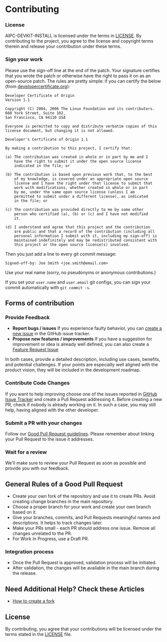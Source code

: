 # Contributing

### License

AIPC-DEVKIT-INSTALL is licensed under the terms in [LICENSE](License.txt). By contributing to the project, you agree to the license and copyright terms therein and release your contribution under these terms.

### Sign your work

Please use the sign-off line at the end of the patch. Your signature certifies that you wrote the patch or otherwise have the right to pass it on as an open-source patch. The rules are pretty simple: if you can certify
the below (from [developercertificate.org](http://developercertificate.org/)):

```
Developer Certificate of Origin
Version 1.1

Copyright (C) 2004, 2006 The Linux Foundation and its contributors.
660 York Street, Suite 102,
San Francisco, CA 94110 USA

Everyone is permitted to copy and distribute verbatim copies of this
license document, but changing it is not allowed.

Developer's Certificate of Origin 1.1

By making a contribution to this project, I certify that:

(a) The contribution was created in whole or in part by me and I
    have the right to submit it under the open source license
    indicated in the file; or

(b) The contribution is based upon previous work that, to the best
    of my knowledge, is covered under an appropriate open source
    license and I have the right under that license to submit that
    work with modifications, whether created in whole or in part
    by me, under the same open source license (unless I am
    permitted to submit under a different license), as indicated
    in the file; or

(c) The contribution was provided directly to me by some other
    person who certified (a), (b) or (c) and I have not modified
    it.

(d) I understand and agree that this project and the contribution
    are public and that a record of the contribution (including all
    personal information I submit with it, including my sign-off) is
    maintained indefinitely and may be redistributed consistent with
    this project or the open source license(s) involved.
```

Then you just add a line to every git commit message:

    Signed-off-by: Joe Smith <joe.smith@email.com>

Use your real name (sorry, no pseudonyms or anonymous contributions.)

If you set your `user.name` and `user.email` git configs, you can sign your
commit automatically with `git commit -s`.

## Forms of contribution

### Provide Feedback

* **Report bugs / issues**
    If you experience faulty behavior, you can [create a new issue](https://github.com/intel/aipc-devkit-install/issues) in the GitHub issue tracker.
* **Propose new features / improvements**
    If you have a suggestion for improvement or idea is already well defined, you can also create a
    [Feature Request Issue](https://github.com/intel/aipc-devkit-install/issues)

In both cases, provide a detailed description, including use cases, benefits, and potential challenges. If your points are especially well aligned with the product vision, they will be included in the development roadmap.

### Contribute Code Changes

If you want to help improving choose one of the issues reported in [GitHub Issue Tracker](https://github.com/intel/aipc-devkit-install/issues) and create a Pull Request addressing it. Before creating a new PR, check if nobody is already working on it. In such a case, you may still help, having aligned with the other developer.

### Submit a PR with your changes

Follow our [Good Pull Request guidelines](#general-rules-of-a-good-pull-request). Please remember about linking your Pull Request to the issue it addresses. 

### Wait for a review

We'll make sure to review your Pull Request as soon as possible and provide you with our feedback. 

## General Rules of a Good Pull Request

* Create your own fork of the repository and use it to create PRs. Avoid creating change branches in the main repository.
* Choose a proper branch for your work and create your own branch based on it.
* Give your branches, commits, and Pull Requests meaningful names and descriptions. It helps to track changes later.
* Make your PRs small - each PR should address one issue. Remove all changes unrelated to the PR.
* For Work In Progress, use a Draft PR.

### Integration process

* Once the Pull Request is approved, validation process will be initiated.
* After validation, the changes will be available in the main branch during the release.

## Need Additional Help? Check these Articles

* [How to create a fork](https://docs.github.com/en/pull-requests/collaborating-with-pull-requests/working-with-forks/fork-a-repo) 

## License

By contributing, you agree that your contributions will be licensed under the terms stated in the [LICENSE](License.txt) file.